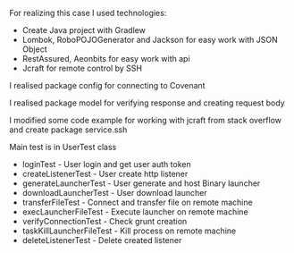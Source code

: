 For realizing this case I used technologies:
* Create Java project with Gradlew
* Lombok, RoboPOJOGenerator and Jackson for easy work with JSON Object
* RestAssured, Aeonbits for easy work with api
* Jcraft for remote control by SSH

I realised package config for connecting to Covenant

I realised package model for verifying response and creating request body

I modified some code example for working with jcraft from stack overflow and create package service.ssh

Main test is in UserTest class
* loginTest - User login and get user auth token
* createListenerTest - User create http listener
* generateLauncherTest - User generate and host Binary launcher
* downloadLauncherTest - User download launcher
* transferFileTest - Connect and transfer file on remote machine
* execLauncherFileTest - Execute launcher on remote machine
* verifyConnectionTest - Check grunt creation
* taskKillLauncherFileTest - Kill process on remote machine
* deleteListenerTest - Delete created listener